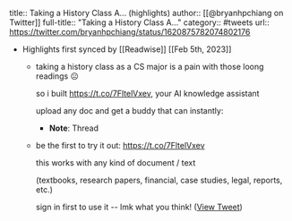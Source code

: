 title:: Taking a History Class A... (highlights)
author:: [[@bryanhpchiang on Twitter]]
full-title:: "Taking a History Class A..."
category:: #tweets
url:: https://twitter.com/bryanhpchiang/status/1620875782074802176

- Highlights first synced by [[Readwise]] [[Feb 5th, 2023]]
	- taking a history class as a CS major is a pain with those loong readings ☹️
	  
	  so i built https://t.co/7FltelVxev, your AI knowledge assistant
	  
	  upload any doc and get a buddy that can instantly:
		- **Note**: Thread
	- be the first to try it out: https://t.co/7FltelVxev
	  
	  this works with any kind of document / text 
	  
	  (textbooks, research papers, financial, case studies, legal, reports, etc.)
	  
	  sign in first to use it -- lmk what you think! ([View Tweet](https://twitter.com/bryanhpchiang/status/1620875783274369025))